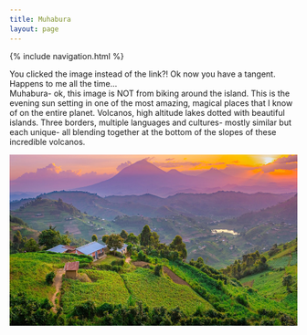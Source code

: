 ```yaml
---
title: Muhabura
layout: page
---
```



{% include navigation.html %} 

You clicked the image instead of the link?!  Ok now you have a tangent.  Happens to me all the time...  
Muhabura- ok, this image is NOT from biking around the island.  This is the evening sun setting in one of the most amazing, magical places that I know of on the entire planet.  Volcanos, high altitude lakes dotted with beautiful islands.  Three borders, multiple languages and cultures- mostly similar but each unique- all blending together at the bottom of the slopes of these incredible volcanos.  

<img src="images/muhabura.jpg" height="300" title="Muhabura, the guide"><br>
  

<!--placeholder video:  


 <video width="320" height="240" controls="" preload="none">
  <source src="../images/walls1.webm" type="video/webm">

</video>
-->